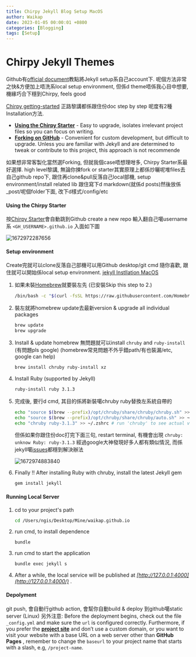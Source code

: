 ```yaml
---
title: Chirpy Jekyll Blog Setup MacOS
author: Waikap
date: 2023-01-05 00:00:01 +0800
categories: [Blogging]
tags: [Setup]
---
```

# Chirpy Jekyll Themes

Github有[official document](https://docs.github.com/en/pages/quickstart)教點將Jekyll setup系自己account下.
呢個方法非常之快&方便加上唔洗系local setup environment, 但係d theme唔係我心目中想要, 機緣巧合下穩到Chirpy, feels good

[Chirpy getting-started](https://chirpy.cotes.page/posts/getting-started/) 正路黎講都係跟住份doc step by step
呢度有2種Installation方法.

* [**Using the Chirpy Starter**](https://chirpy.cotes.page/posts/getting-started/#option-1-using-the-chirpy-starter) - Easy to upgrade, isolates irrelevant project files so you can focus on writing.
* [**Forking on GitHub**](https://chirpy.cotes.page/posts/getting-started/#option-2-forking-on-github) - Convenient for custom development, but difficult to upgrade. Unless you are familiar with Jekyll and are determined to tweak or contribute to this project, this approach is not recommende

如果想非常客製化當然選Forking, 但就我個case唔想理咁多, Chirpy Starter系最好選擇.
high level黎講, 無論你揀fork or starter其實原理上都係炒曬呢堆files去自己github repo下, 跟住再clone&pull反落自己local部機, setup environment/install related lib
跟住寫下d markdown(就係d posts)然後放係_post/呢個folder下面, 改下d樣式/config/etc

#### Using the Chirpy Starter

按[Chirpy Starter](https://github.com/cotes2020/chirpy-starter/generate)會自動跳到Github create a new repo
輸入翻自己噶username系 `<GH_USERNAME>.github.io` 入面如下圖

![1672972287656](../image/2023-01-05-blog-setup/1672972287656.png)

#### Setup environment

Create完就可以clone反落自己部機可以用Github desktop/git cmd 隨你喜歡, 跟住就可以開始係local setup environment. [jekyll Instllation MacOS](https://jekyllrb.com/docs/installation/macos/)

1. 如果未裝[Homebrew](https://brew.sh/)就要裝左先 (已安裝Skip this step to 2.)

   ```bash
   /bin/bash -c "$(curl -fsSL https://raw.githubusercontent.com/Homebrew/install/HEAD/install.sh)"
   ```
2. 裝左就將homebrew update去最新version & upgrade all individual packages

   ```bash
   brew update
   brew upgrade
   ```
3. Install & update homebrew 無問題就可以install `chruby` and `ruby-install` (有問題pls google) (homebrew常見問題不外乎錯path/有也裝漏/etc, google can help)

   ```bash
   brew install chruby ruby-install xz
   ```
4. Install Ruby (supported by Jekyll)

   ```bash
   ruby-install ruby 3.1.3
   ```
5. 完成後, 要行d cmd, 其目的係將新裝噶chruby ruby替換左系統自帶的

   ```bash
   echo "source $(brew --prefix)/opt/chruby/share/chruby/chruby.sh" >> ~/.zshrc
   echo "source $(brew --prefix)/opt/chruby/share/chruby/auto.sh" >> ~/.zshrc
   echo "chruby ruby-3.1.3" >> ~/.zshrc # run 'chruby' to see actual version
   ```

   但係如果你跟住份doc打完下面三句, restart terminal, 有機會出現 `chruby: unknow Ruby: ruby-3.1.3` 經過google大神發現好多人都有類似情況, 而係jekyll噶[issues](https://github.com/jekyll/jekyll/issues/9194)都穩到解決辦法

   ![1672974883840](../image/2023-01-05-blog-setup/1672974883840.png)
6. Finally !! After installing Ruby with chruby, install the latest Jekyll gem

   ```bash
   gem install jekyll
   ```

#### **Running Local Server**

1. cd to your project's path
   ```bash
   cd /Users/ngis/Desktop/Mine/waikap.github.io
   ```
2. run cmd, to install dependence
   ```
   bundle
   ```
3. run cmd to start the application
   ```bash
   bundle exec jekyll s
   ```
4. After a while, the local service will be published at  *[http://127.0.0.1:4000](http://127.0.0.1:4000/)* .

#### **Depolyment**

git push, 會自動行github action, 會幫你自動build & deploy 到github噶static server (Linux) 另外注意: Before the deployment begins, check out the file `_config.yml` and make sure the `url` is configured correctly. Furthermore, if you prefer the [**project site**](https://help.github.com/en/github/working-with-github-pages/about-github-pages#types-of-github-pages-sites) and don’t use a custom domain, or you want to visit your website with a base URL on a web server other than  **GitHub Pages** , remember to change the `baseurl` to your project name that starts with a slash, e.g, `/project-name`.
